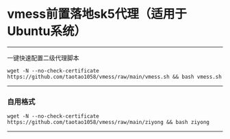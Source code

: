 # vmess前置落地sk5代理（适用于Ubuntu系统）
---

一键快速配置二级代理脚本
```
wget -N --no-check-certificate https://github.com/taotao1058/vmess/raw/main/vmess.sh && bash vmess.sh
```



---
###  自用格式

```
wget -N --no-check-certificate https://github.com/taotao1058/vmess/raw/main/ziyong && bash ziyong
```

---

